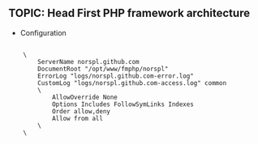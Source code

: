 TOPIC: Head First PHP framework architecture
---
+ Configuration
<pre><code>
    \<VirtualHost *:80\>
        ServerName norspl.github.com
        DocumentRoot "/opt/www/fmphp/norspl"
        ErrorLog "logs/norspl.github.com-error.log"
        CustomLog "logs/norspl.github.com-access.log" common
        \<Directory "/opt/www/fmphp/norspl"\>
        	AllowOverride None
      		Options Includes FollowSymLinks Indexes
      		Order allow,deny
      		Allow from all
        \</Directory\>
    \</VirtualHost\>
</code></pre>
